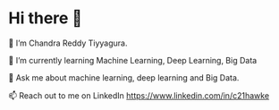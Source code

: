 # Hi there  👋
🔭 I’m Chandra Reddy Tiyyagura.

🌱  I’m currently learning Machine Learning, Deep Learning, Big Data

💬 Ask me about machine learning, deep learning and Big Data.

📫 Reach out to me on LinkedIn https://www.linkedin.com/in/c21hawke
<!--
**c21hawke/c21hawke** is a ✨ _special_ ✨ repository because its `README.md` (this file) appears on your GitHub profile.

Here are some ideas to get you started:

- 🔭 I’m currently working on ...
- 🌱 I’m currently learning ...
- 👯 I’m looking to collaborate on ...
- 🤔 I’m looking for help with ...
- 💬 Ask me about ...
- 📫 How to reach me: ...
- 😄 Pronouns: ...
- ⚡ Fun fact: ...
-->
